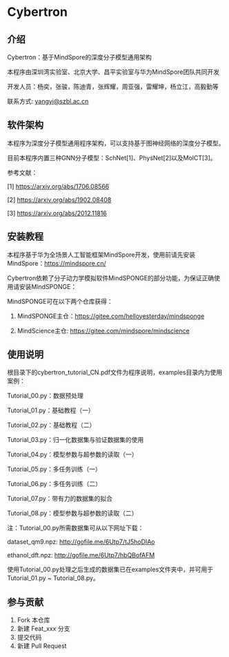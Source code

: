 # Cybertron

## 介绍

Cybertron：基于MindSpore的深度分子模型通用架构

本程序由深圳湾实验室、北京大学、昌平实验室与华为MindSpore团队共同开发

开发人员：杨奕，张骏，陈迪青，张辉耀，周亚强，雷耀坤，杨立江，高毅勤等

联系方式: yangyi@szbl.ac.cn

## 软件架构

本程序为深度分子模型通用程序架构，可以支持基于图神经网络的深度分子模型。

目前本程序内置三种GNN分子模型：SchNet[1]、PhysNet[2]以及MolCT[3]。

参考文献：

[1] <https://arxiv.org/abs/1706.08566>

[2] <https://arxiv.org/abs/1902.08408>

[3] <https://arxiv.org/abs/2012.11816>

## 安装教程

本程序基于华为全场景人工智能框架MindSpore开发，使用前请先安装MindSpore：<https://mindspore.cn/>

Cybertron依赖了分子动力学模拟软件MindSPONGE的部分功能，为保证正确使用请安装MindSPONGE：

MindSPONGE可在以下两个仓库获得：

1. MindSPONGE主仓：<https://gitee.com/helloyesterday/mindsponge>

2. MindScience主仓: <https://gitee.com/mindspore/mindscience>

## 使用说明

根目录下的cybertron_tutorial_CN.pdf文件为程序说明，examples目录内为使用案例：

Tutorial_00.py：数据预处理

Tutorial_01.py：基础教程（一）

Tutorial_02.py：基础教程（二）

Tutorial_03.py：归一化数据集与验证数据集的使用

Tutorial_04.py：模型参数与超参数的读取（一）

Tutorial_05.py：多任务训练（一）

Tutorial_06.py：多任务训练（二）

Tutorial_07.py：带有力的数据集的拟合

Tutorial_08.py：模型参数与超参数的读取（二）

注：Tutorial_00.py所需数据集可从以下网址下载：

dataset_qm9.npz: <http://gofile.me/6Utp7/tJ5hoDIAo>

ethanol_dft.npz: <http://gofile.me/6Utp7/hbQBofAFM>

使用Tutorial_00.py处理之后生成的数据集已在examples文件夹中，并可用于Tutorial_01.py ~ Tutorial_08.py。

## 参与贡献

1. Fork 本仓库
2. 新建 Feat_xxx 分支
3. 提交代码
4. 新建 Pull Request

